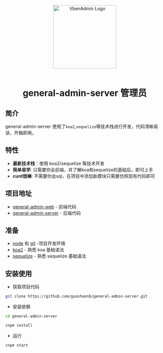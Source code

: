 <div align="center"> <a href="https://github.com/guoshaonb/general-admin-server"> <img alt="VbenAdmin Logo" width="200" height="200" src="http://106.55.240.242/my-file-path/images/admin-pwa-middle.png"> </a> <br> <br>
<h1>general-admin-server 管理员</h1>
</div>

## 简介

general-admin-server 使用了`koa2`,`sequelize`等技术栈进行开发，代码清晰易读，开箱即用。

## 特性

- **最新技术栈**：使用 koa2/sequelize 等技术开发
- **简单易学**: 只需要你会前端，并了解koa和sequelize的基础后，即可上手
- **curd很棒**: 不需要你会sql，在项目中添加新模块只需要仿照现有代码即可

## 项目地址

- [general-admin-web](https://github.com/guoshaonb/general-admin-web) - 前端代码
- [general-admin-server](https://github.com/guoshaonb/general-admin-server) - 后端代码

## 准备

- [node](http://nodejs.org/) 和 [git](https://git-scm.com/) -项目开发环境
- [koa2](https://koa.bootcss.com/) - 熟悉 koa 基础语法
- [sequelize](https://www.sequelize.com.cn/) - 熟悉 sequelize 基础语法

## 安装使用

- 获取项目代码

```bash
git clone https://github.com/guoshaonb/general-admin-server.git
```

- 安装依赖

```bash
cd general-admin-server

cnpm install

```

- 运行

```bash
cnpm start
```